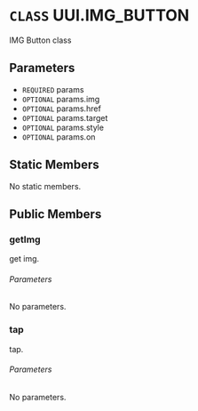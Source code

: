 # `CLASS` UUI.IMG_BUTTON
IMG Button class

## Parameters
* `REQUIRED` params 
* `OPTIONAL` params.img 
* `OPTIONAL` params.href 
* `OPTIONAL` params.target 
* `OPTIONAL` params.style 
* `OPTIONAL` params.on 

## Static Members
No static members.

## Public Members

### getImg
get img.
###### Parameters
No parameters.

### tap
tap.
###### Parameters
No parameters.
